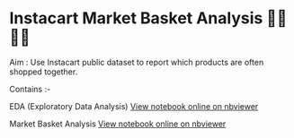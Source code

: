 # Instacart Market Basket Analysis 🍋🍉🥑🥦

Aim : Use Instacart public dataset to report which products are often shopped together.

Contains :-

EDA (Exploratory Data Analysis) [View notebook online on nbviewer](https://nbviewer.jupyter.org/github/tstreamDOTh/Instacart-Market-Basket-Analysis/blob/master/code/Data%20Analysis.ipynb "EDA")

Market Basket Analysis [View notebook online on nbviewer](https://nbviewer.jupyter.org/github/tstreamDOTh/Instacart-Market-Basket-Analysis/blob/master/code/Market%20Basket%20Analysis.ipynb "Market Basket Analysis")

